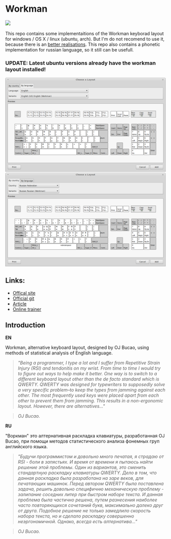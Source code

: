 # Workman #

<img src="http://www.workmanlayout.com/blog/wp-content/uploads/2012/11/copy-g49133.png"/>

This repo contains some implementaitions of the Workman keyborad layout for windows / OS X / linux (ubuntu, arch).
But I'm do not recomend to use it, because there is an [better realisations](https://github.com/deekayen/workman).
This repo also contains a phonetic implementation for russian language, so it still can be usefull.

### UPDATE: Latest ubuntu versions already have the workman layout installed! ###

<img src="https://github.com/peko/workman/blob/master/doc/workman_us.png"/>

<img src="https://github.com/peko/workman/blob/master/doc/workman_ru.png"/>

## Links: ##

 * [Offical site](http://www.workmanlayout.com/)
 * [Official git](https://github.com/deekayen/workman)
 * [Article](http://viralintrospection.wordpress.com/2010/09/06/a-different-philosophy-in-designing-keyboard-layouts/)
 * [Online trainer](http://klava.org/#eng_basic)

## Introduction ##

**EN** 

Workman, alternative keyboard layout, designed by OJ Bucao, using methods of statistical analysis of English language.
 
> *"Being a programmer, I type a lot and I suffer from Repetitive Strain Injury (RSI) and tendonitis on my wrist. From time to time I would try to figure out ways to help make it better. One way is to switch to a different keyboard layout other than the de facto standard which is QWERTY. QWERTY was designed for typewriters to supposedly solve a very specific problem–to keep the types from jamming against each other. The most frequently used keys were placed apart from each other to prevent them from jamming. This results in a non-ergonomic layout. However, there are alternatives..."* 

> *OJ Bucao.*

**RU** 

"Воркман" это алтернативная раскладка клавиатуры, разработанная OJ Bucao,
при помощи методов статистического анализа фонемных груп английского языка.

> *"Будучи программистом и довольно много печатая, я страдаю от RSI - боли в запястьях. И время от времени я пытаюсь найти решение этой проблемы. Один из вариантов, это сменить стандартную раскладку клавиатуры QWERTY. Дело в том, что данная раскладка была разработана на заре веков, для печатающих машинок. Перед автором QWERTY была поставлена задача, решить довольно специфичню механическую проблему - залипание соседних литер при быстром наборе текста. И данная проблема была частично решена, путем разнесения наиболее часто повторяющихся сочетаний букв, максимально далеко друг от друга. Подобное решение не только замедлило скорость набора текста, но и сделало раскладку совершенно неэргономичной. Однако, всегда есть алтернатива..."*

> *OJ Bucao.*

